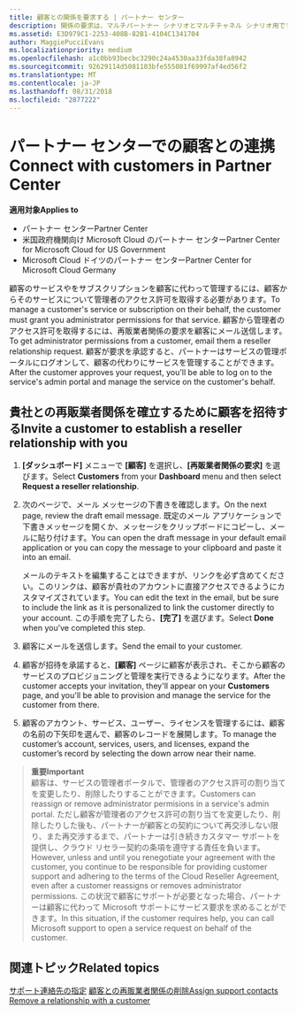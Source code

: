 ```yaml
---
title: 顧客との関係を要求する | パートナー センター
description: 関係の要求は、マルチパートナー シナリオとマルチチャネル シナリオ用です。 また、パートナーの代理管理者特権が顧客によって削除され、パートナーがプロビジョニングやサポートを提供するために、管理者特権を復元する必要がある場合にも使用できます。
ms.assetid: E3D979C1-2253-408B-82B1-4104C1341704
author: MaggiePucciEvans
ms.localizationpriority: medium
ms.openlocfilehash: a1c0bb93becbc3290c24a4530aa33fda38fa8942
ms.sourcegitcommit: 92629114d5081103bfe555081f69997af4ed56f2
ms.translationtype: MT
ms.contentlocale: ja-JP
ms.lasthandoff: 08/31/2018
ms.locfileid: "2877222"
---
```

# <a name="connect-with-customers-in-partner-center"></a><span data-ttu-id="b4700-104">パートナー センターでの顧客との連携</span><span class="sxs-lookup"><span data-stu-id="b4700-104">Connect with customers in Partner Center</span></span>

**<span data-ttu-id="b4700-105">適用対象</span><span class="sxs-lookup"><span data-stu-id="b4700-105">Applies to</span></span>**

-  <span data-ttu-id="b4700-106">パートナー センター</span><span class="sxs-lookup"><span data-stu-id="b4700-106">Partner Center</span></span>
-  <span data-ttu-id="b4700-107">米国政府機関向け Microsoft Cloud のパートナー センター</span><span class="sxs-lookup"><span data-stu-id="b4700-107">Partner Center for Microsoft Cloud for US Government</span></span>
-  <span data-ttu-id="b4700-108">Microsoft Cloud ドイツのパートナー センター</span><span class="sxs-lookup"><span data-stu-id="b4700-108">Partner Center for Microsoft Cloud Germany</span></span>

<span data-ttu-id="b4700-109">顧客のサービスやをサブスクリプションを顧客に代わって管理するには、顧客からそのサービスについて管理者のアクセス許可を取得する必要があります。</span><span class="sxs-lookup"><span data-stu-id="b4700-109">To manage a customer's service or subscription on their behalf, the customer must grant you administrator permissions for that service.</span></span> <span data-ttu-id="b4700-110">顧客から管理者のアクセス許可を取得するには、再販業者関係の要求を顧客にメール送信します。</span><span class="sxs-lookup"><span data-stu-id="b4700-110">To get administrator permissions from a customer, email them a reseller relationship request.</span></span> <span data-ttu-id="b4700-111">顧客が要求を承認すると、パートナーはサービスの管理ポータルにログオンして、顧客の代わりにサービスを管理することができます。</span><span class="sxs-lookup"><span data-stu-id="b4700-111">After the customer approves your request, you'll be able to log on to the service's admin portal and manage the service on the customer's behalf.</span></span> 

## <a name="invite-a-customer-to-establish-a-reseller-relationship-with-you"></a><span data-ttu-id="b4700-112">貴社との再販業者関係を確立するために顧客を招待する</span><span class="sxs-lookup"><span data-stu-id="b4700-112">Invite a customer to establish a reseller relationship with you</span></span>

1.  <span data-ttu-id="b4700-113">**[ダッシュボード]** メニューで **[顧客]** を選択し、**[再販業者関係の要求]** を選びます。</span><span class="sxs-lookup"><span data-stu-id="b4700-113">Select **Customers** from your **Dashboard** menu and then select **Request a reseller relationship**.</span></span>

2.  <span data-ttu-id="b4700-114">次のページで、メール メッセージの下書きを確認します。</span><span class="sxs-lookup"><span data-stu-id="b4700-114">On the next page, review the draft email message.</span></span> <span data-ttu-id="b4700-115">既定のメール アプリケーションで下書きメッセージを開くか、メッセージをクリップボードにコピーし、メールに貼り付けます。</span><span class="sxs-lookup"><span data-stu-id="b4700-115">You can open the draft message in your default email application or you can copy the message to your clipboard and paste it into an email.</span></span> 

    <span data-ttu-id="b4700-116">メールのテキストを編集することはできますが、リンクを必ず含めてください。このリンクは、顧客が貴社のアカウントに直接アクセスできるようにカスタマイズされています。</span><span class="sxs-lookup"><span data-stu-id="b4700-116">You can edit the text in the email, but be sure to include the link as it is personalized to link the customer directly to your account.</span></span> <span data-ttu-id="b4700-117">この手順を完了したら、**[完了]** を選びます。</span><span class="sxs-lookup"><span data-stu-id="b4700-117">Select **Done** when you’ve completed this step.</span></span>

3.  <span data-ttu-id="b4700-118">顧客にメールを送信します。</span><span class="sxs-lookup"><span data-stu-id="b4700-118">Send the email to your customer.</span></span>

4.  <span data-ttu-id="b4700-119">顧客が招待を承諾すると、**[顧客]** ページに顧客が表示され、そこから顧客のサービスのプロビジョニングと管理を実行できるようになります。</span><span class="sxs-lookup"><span data-stu-id="b4700-119">After the customer accepts your invitation, they'll appear on your **Customers** page, and you'll be able to provision and manage the service for the customer from there.</span></span>

 
5.  <span data-ttu-id="b4700-120">顧客のアカウント、サービス、ユーザー、ライセンスを管理するには、顧客の名前の下矢印を選んで、顧客のレコードを展開します。</span><span class="sxs-lookup"><span data-stu-id="b4700-120">To manage the customer’s account, services, users, and licenses, expand the customer’s record by selecting the down arrow near their name.</span></span>


>**<span data-ttu-id="b4700-121">重要</span><span class="sxs-lookup"><span data-stu-id="b4700-121">Important</span></span>**<br>
<span data-ttu-id="b4700-122">顧客は、サービスの管理者ポータルで、管理者のアクセス許可の割り当てを変更したり、削除したりすることができます。</span><span class="sxs-lookup"><span data-stu-id="b4700-122">Customers can reassign or remove administrator permisions in a service's admin portal.</span></span> <span data-ttu-id="b4700-123">ただし顧客が管理者のアクセス許可の割り当てを変更したり、削除したりした後も、パートナーが顧客との契約について再交渉しない限り、また再交渉するまで、パートナーは引き続きカスタマー サポートを提供し、クラウド リセラー契約の条項を遵守する責任を負います。</span><span class="sxs-lookup"><span data-stu-id="b4700-123">However, unless and until you renegotiate your agreement with the customer, you continue to be responsible for providing customer support and adhering to the terms of the Cloud Reseller Agreement, even after a customer reassigns or removes administrator permissions.</span></span> <span data-ttu-id="b4700-124">この状況で顧客にサポートが必要となった場合、パートナーは顧客に代わって Microsoft サポートにサービス要求を求めることができます。</span><span class="sxs-lookup"><span data-stu-id="b4700-124">In this situation, if the customer requires help, you can call Microsoft support to open a service request on behalf of the customer.</span></span>

## <a name="related-topics"></a><span data-ttu-id="b4700-125">関連トピック</span><span class="sxs-lookup"><span data-stu-id="b4700-125">Related topics</span></span>

<span data-ttu-id="b4700-126">[サポート連絡先の指定](assign-support-contacts.md)
[顧客との再販業者関係の削除](remove-a-relationship.md)</span><span class="sxs-lookup"><span data-stu-id="b4700-126">[Assign support contacts](assign-support-contacts.md)
[Remove a relationship with a customer](remove-a-relationship.md)</span></span>